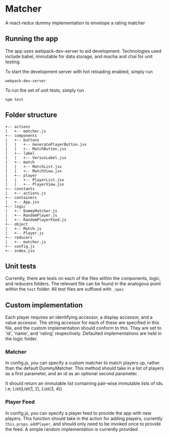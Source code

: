 # Matcher

A react-redux dummy implementation to envelope a rating matcher

## Running the app

The app uses webpack-dev-server to aid development. Technologies used include babel, immutable for data storage, and mocha and chai for unit testing.

To start the development server with hot reloading enabled, simply run

```
webpack-dev-server
```

To run the set of unit tests, simply run

```
npm test
```

## Folder structure
    
    +-- actions
    |   +-- matcher.js
    +-- components
    |   +-- buttons
    |   |   +-- GeneratePlayerButton.jsx
    |   |   +-- MatchButton.jsx
    |   +-- label
    |   |   +-- VersusLabel.jsx
    |   +-- match
    |   |   +-- MatchList.jsx
    |   |   +-- MatchView.jsx
    |   +-- player
    |   |   +-- PlayerList.jsx
    |   |   +-- PlayerView.jsx
    +-- constants
    |   +-- actions.js
    +-- containers
    |   +-- App.jsx
    +-- logic
    |   +-- DummyMatcher.js
    |   +-- RandomPlayer.js
    |   +-- RandomPlayerFeed.js
    +-- object
    |   +-- Match.js
    |   +-- Player.js
    +-- reducers
    |   +-- matcher.js
    +-- config.js
    +-- index.jsx

## Unit tests

Currently, there are tests on each of the files within the components, logic, and reducers folders. The relevant file can be found in the analogous point within the `test` folder. All test files are suffixed with `_spec`

## Custom implementation

Each player requires an identifying accessor, a display accessor, and a value accessor. The string accessor for each of these are specified in this file, and the custom implementation should conform to this. They are set to 'id', 'name', and 'rating' respectively. Defaulted implementations are held in the logic folder.

### Matcher

In config.js, you can specify a custom matcher to match players up, rather than the default DummyMatcher. This method should take in a list of players as a first parameter, and an id as an optional second parameter.

It should return an immutable list containing pair-wise immutable lists of ids. i.e; List(List(1, 2), List(3, 4))

### Player Feed

In config.js, you can specify a player feed to provide the app with new players. This function should take in the action for adding players, currently `this.props.addPlayer`, and should only need to be invoked once to provide the feed. A simple random implementation is currently provided.